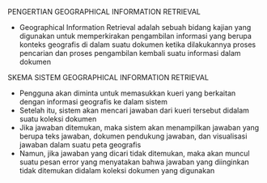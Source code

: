 PENGERTIAN GEOGRAPHICAL INFORMATION RETRIEVAL
- Geographical Information Retrieval adalah sebuah bidang kajian yang digunakan untuk memperkirakan pengambilan informasi yang berupa konteks geografis di dalam suatu dokumen ketika dilakukannya proses pencarian dan proses pengambilan kembali suatu informasi dalam dokumen

SKEMA SISTEM GEOGRAPHICAL INFORMATION RETRIEVAL
- Pengguna akan diminta untuk memasukkan kueri yang berkaitan dengan informasi geografis ke dalam sistem
- Setelah itu, sistem akan mencari jawaban dari kueri tersebut didalam suatu koleksi dokumen
- Jika jawaban ditemukan, maka sistem akan menampilkan jawaban yang berupa teks jawaban, dokumen pendukung jawaban, dan visualisasi jawaban dalam suatu peta geografis
- Namun, jika jawaban yang dicari tidak ditemukan, maka akan muncul suatu pesan error yang menyatakan bahwa jawaban yang diinginkan tidak ditemukan didalam koleksi dokumen yang digunakan
